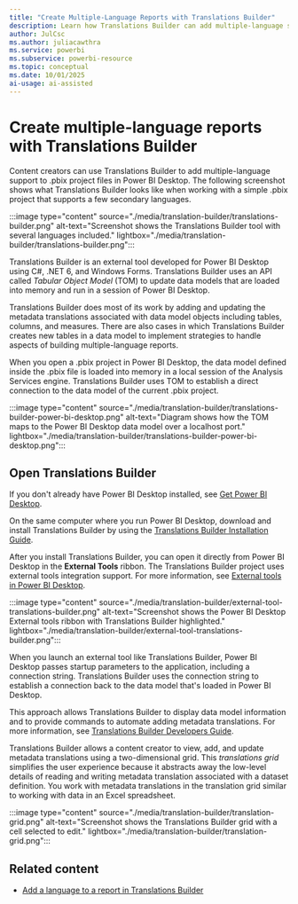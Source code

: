 ```yaml
---
title: "Create Multiple-Language Reports with Translations Builder"
description: Learn how Translations Builder can add multiple-language support to Power BI project files. Use best practices to localize Power BI reports.
author: JulCsc   
ms.author: juliacawthra
ms.service: powerbi
ms.subservice: powerbi-resource
ms.topic: conceptual
ms.date: 10/01/2025
ai-usage: ai-assisted
---
```

# Create multiple-language reports with Translations Builder

Content creators can use Translations Builder to add multiple-language support to .pbix project files in Power BI Desktop. The following screenshot shows what Translations Builder looks like when working with a simple .pbix project that supports a few secondary languages.

:::image type="content" source="./media/translation-builder/translations-builder.png" alt-text="Screenshot shows the Translations Builder tool with several languages included." lightbox="./media/translation-builder/translations-builder.png":::

Translations Builder is an external tool developed for Power BI Desktop using C#, .NET 6, and Windows Forms. Translations Builder uses an API called *Tabular Object Model* (TOM) to update data models that are loaded into memory and run in a session of Power BI Desktop.

Translations Builder does most of its work by adding and updating the metadata translations associated with data model objects including tables, columns, and measures. There are also cases in which Translations Builder creates new tables in a data model to implement strategies to handle aspects of building multiple-language reports.

When you open a .pbix project in Power BI Desktop, the data model defined inside the .pbix file is loaded into memory in a local session of the Analysis Services engine. Translations Builder uses TOM to establish a direct connection to the data model of the current .pbix project.

:::image type="content" source="./media/translation-builder/translations-builder-power-bi-desktop.png" alt-text="Diagram shows how the TOM maps to the Power BI Desktop data model over a localhost port." lightbox="./media/translation-builder/translations-builder-power-bi-desktop.png":::

## Open Translations Builder

If you don't already have Power BI Desktop installed, see [Get Power BI Desktop](../fundamentals/desktop-get-the-desktop.md).

On the same computer where you run Power BI Desktop, download and install Translations Builder by using the [Translations Builder Installation Guide](https://github.com/PowerBiDevCamp/TranslationsBuilder/blob/main/Docs/Installation%20Guide.md).

After you install Translations Builder, you can open it directly from Power BI Desktop in the **External Tools** ribbon. The Translations Builder project uses external tools integration support. For more information, see [External tools in Power BI Desktop](../transform-model/desktop-external-tools.md).

:::image type="content" source="./media/translation-builder/external-tool-translations-builder.png" alt-text="Screenshot shows the Power BI Desktop External tools ribbon with Translations Builder highlighted." lightbox="./media/translation-builder/external-tool-translations-builder.png":::

When you launch an external tool like Translations Builder, Power BI Desktop passes startup parameters to the application, including a connection string. Translations Builder uses the connection string to establish a connection back to the data model that's loaded in Power BI Desktop.

This approach allows Translations Builder to display data model information and to provide commands to automate adding metadata translations. For more information, see [Translations Builder Developers Guide](https://github.com/PowerBiDevCamp/TranslationsBuilder/blob/main/Docs/Developer%20Guide.md).

Translations Builder allows a content creator to view, add, and update metadata translations using a two-dimensional grid. This *translations grid* simplifies the user experience because it abstracts away the low-level details of reading and writing metadata translation associated with a dataset definition. You work with metadata translations in the translation grid similar to working with data in an Excel spreadsheet.

:::image type="content" source="./media/translation-builder/translation-grid.png" alt-text="Screenshot shows the Translations Builder grid with a cell selected to edit." lightbox="./media/translation-builder/translation-grid.png":::

## Related content

- [Add a language to a report in Translations Builder](translation-builder-add-language.md)
